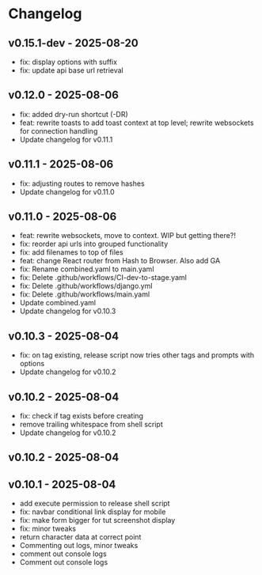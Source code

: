 # Changelog

## v0.15.1-dev - 2025-08-20

- fix: display options with suffix
- fix: update api base url retrieval

## v0.12.0 - 2025-08-06

- fix: added dry-run shortcut (-DR)
- feat: rewrite toasts to add toast context at top level; rewrite websockets for connection handling
- Update changelog for v0.11.1

## v0.11.1 - 2025-08-06

- fix: adjusting routes to remove hashes
- Update changelog for v0.11.0

## v0.11.0 - 2025-08-06

- feat: rewrite websockets, move to context. WIP but getting there?!
- fix: reorder api urls into grouped functionality
- fix: add filenames to top of files
- feat: change React router from Hash to Browser. Also add GA
- fix: Rename combined.yaml to main.yaml
- fix: Delete .github/workflows/CI-dev-to-stage.yaml
- fix: Delete .github/workflows/django.yml
- fix: Delete .github/workflows/main.yaml
- Update combined.yaml
- Update changelog for v0.10.3

## v0.10.3 - 2025-08-04

- fix: on tag existing, release script now tries other tags and prompts with options
- Update changelog for v0.10.2

## v0.10.2 - 2025-08-04

- fix: check if tag exists before creating
- remove trailing whitespace from shell script
- Update changelog for v0.10.2

## v0.10.2 - 2025-08-04




## v0.10.1 - 2025-08-04

- add execute permission to release shell script
- fix: navbar conditional link display for mobile
- fix: make form bigger for tut screenshot display
- fix: minor tweaks
- return character data at correct point
- Commenting out logs, minor tweaks
- comment out console logs
- Comment out console logs
